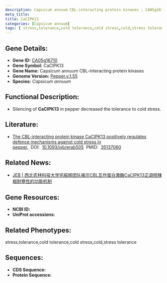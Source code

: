 ```yaml
---
description: Capsicum annuum CBL-interacting protein kinases ; CA05g16710 ; Capsicum annuum
meta_title:
title: CaCIPK13
categories: [Capsicum annuum]
tags: [ stress,tolerance,cold tolerance,cold stress,cold,stress tolerance ]
---
```


## Gene Details:
- **Gene ID:**	[CA05g16710]()
- **Gene Symbol:** CaCIPK13
- **Gene Name:** Capsicum annuum CBL-interacting protein kinases
- **Genome Version:** [Pepper.v.1.55]()
- **Species:** *Capsicum annuum*

## Functional Description:
   - Silencing of **CaCIPK13** in pepper decreased the tolerance to cold stress. 

## Literature:
   - [The CBL-interacting protein kinase CaCIPK13 positively regulates defence mechanisms against cold stress in pepper.]( https://academic.oup.com/jxb/article/73/5/1655/6432087)&nbsp;&nbsp;DOI:&nbsp;&nbsp;[10.1093/jxb/erab505](https://academic.oup.com/jxb/article/73/5/1655/6432087)&nbsp;&nbsp;PMID:&nbsp;&nbsp;[35137060](https://pubmed.ncbi.nlm.nih.gov/35137060/)

## Related News:
   - [JEB | 西北农林科技大学巩振辉团队揭示CBL互作蛋白激酶CaCIPK13正调控辣椒耐寒性的功能机制](https://mp.weixin.qq.com/s?__biz=Mzg3MDEwNDEyMg==&mid=2247521164&idx=6&sn=9486aa2bbc4bc9457498f4a31cdf4f32&chksm=ce903ed9f9e7b7cf39fe7e371a60ca8e36f4a32fa97f405649f09db6f9562df91f25c37fa476&scene=27#wechat_redirect)

## Gene Resources:
- **NCBI ID:** [](https://www.ncbi.nlm.nih.gov/gene/?term=)
- **UniProt accessions:** [](https://www.uniprot.org/uniprotkb//entry)

## Related Phenotypes:
stress,tolerance,cold tolerance,cold stress,cold,stress tolerance

## Sequences:
- **CDS Sequence:**
- **Protein Sequence:**
